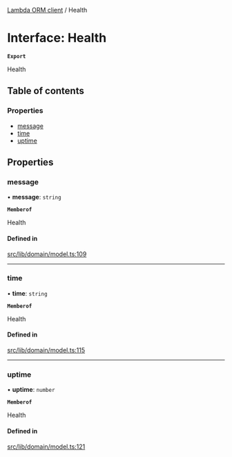 [Lambda ORM client](../README.md) / Health

# Interface: Health

**`Export`**

Health

## Table of contents

### Properties

- [message](Health.md#message)
- [time](Health.md#time)
- [uptime](Health.md#uptime)

## Properties

### message

• **message**: `string`

**`Memberof`**

Health

#### Defined in

[src/lib/domain/model.ts:109](https://github.com/lambda-orm/lambdaorm-client-node/blob/0e0ab25480582c25bf330cef1a7ebb89f605f5a0/src/lib/domain/model.ts#L109)

___

### time

• **time**: `string`

**`Memberof`**

Health

#### Defined in

[src/lib/domain/model.ts:115](https://github.com/lambda-orm/lambdaorm-client-node/blob/0e0ab25480582c25bf330cef1a7ebb89f605f5a0/src/lib/domain/model.ts#L115)

___

### uptime

• **uptime**: `number`

**`Memberof`**

Health

#### Defined in

[src/lib/domain/model.ts:121](https://github.com/lambda-orm/lambdaorm-client-node/blob/0e0ab25480582c25bf330cef1a7ebb89f605f5a0/src/lib/domain/model.ts#L121)
